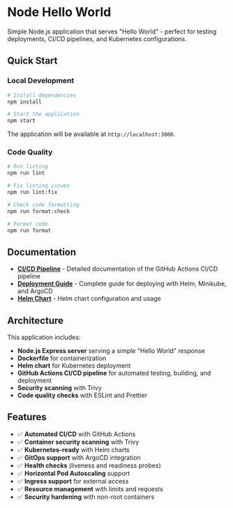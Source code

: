 # Node Hello World

Simple Node.js application that serves "Hello World" - perfect for testing deployments, CI/CD pipelines, and Kubernetes configurations.

## Quick Start

### Local Development

```bash
# Install dependencies
npm install

# Start the application
npm start
```

The application will be available at `http://localhost:3000`.

### Code Quality

```bash
# Run linting
npm run lint

# Fix linting issues
npm run lint:fix

# Check code formatting
npm run format:check

# Format code
npm run format
```

## Documentation

- **[CI/CD Pipeline](CI-CD.md)** - Detailed documentation of the GitHub Actions CI/CD pipeline
- **[Deployment Guide](DEPLOY.md)** - Complete guide for deploying with Helm, Minikube, and ArgoCD
- **[Helm Chart](helm/node-hello/README.md)** - Helm chart configuration and usage

## Architecture

This application includes:

- **Node.js Express server** serving a simple "Hello World" response
- **Dockerfile** for containerization
- **Helm chart** for Kubernetes deployment
- **GitHub Actions CI/CD pipeline** for automated testing, building, and deployment
- **Security scanning** with Trivy
- **Code quality checks** with ESLint and Prettier

## Features

- ✅ **Automated CI/CD** with GitHub Actions
- ✅ **Container security scanning** with Trivy
- ✅ **Kubernetes-ready** with Helm charts
- ✅ **GitOps support** with ArgoCD integration
- ✅ **Health checks** (liveness and readiness probes)
- ✅ **Horizontal Pod Autoscaling** support
- ✅ **Ingress support** for external access
- ✅ **Resource management** with limits and requests
- ✅ **Security hardening** with non-root containers
